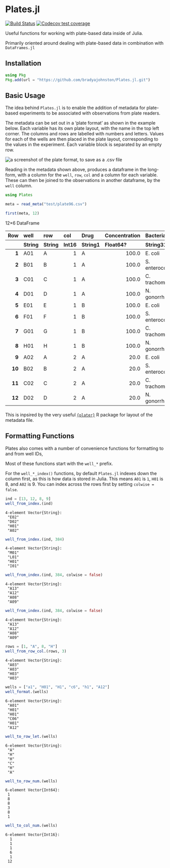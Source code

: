 Plates.jl
================

<!-- badges: start -->

[![Build
Status](https://github.com/bradyajohnston/Plates.jl/actions/workflows/CI.yml/badge.svg?branch=main)](https://github.com/bradyajohnston/Plates.jl/actions/workflows/CI.yml?query=branch%3Amain)
[![Codecov test
coverage](https://codecov.io/gh/bradyajohnston/plasmapR/branch/main/graph/badge.svg)](https://app.codecov.io/gh/bradyajohnston/Plates.jl?branch=main)

<!-- badges: end -->

Useful functions for working with plate-based data inside of Julia.

Primarily oriented around dealing with plate-based data in combination
with `DataFrames.jl`

## Installation

``` julia
using Pkg
Pkg.add(url = "https://github.com/bradyajohnston/Plates.jl.git")
```

## Basic Usage

The idea behind `Plates.jl` is to enable the addition of metadata for
plate-based experiments to be associated with observations from plate
readers.

The metadata can be set out in a ‘plate format’ as shown in the example
below. Each variable has its own plate layout, with the name in the top
left corner. The columns and rows are labelled with numbers and letters.
Values for each of the wells are then placed in the plate layout,
corresponding to the values in the experiment. Each variable block is
separated by an empty row.

![a screenshot of the plate format, to save as a .csv
file](https://user-images.githubusercontent.com/36021261/211939595-7bf2b2b2-0424-4a45-9d73-b0774abcb6cd.png)

Reading in the metadata shown above, produces a dataframe in the
long-form, with a column for the `well`, `row`, `col` and a column for
each variable. These can then be joined to the observations in another
dataframe, by the `well` column.

``` julia
using Plates

meta = read_meta("test/plate96.csv")

first(meta, 12)
```

<div><div style = "float: left;"><span>12×6 DataFrame</span></div><div style = "clear: both;"></div></div><div class = "data-frame" style = "overflow-x: scroll;"><table class = "data-frame" style = "margin-bottom: 6px;"><thead><tr class = "header"><th class = "rowNumber" style = "font-weight: bold; text-align: right;">Row</th><th style = "text-align: left;">well</th><th style = "text-align: left;">row</th><th style = "text-align: left;">col</th><th style = "text-align: left;">Drug</th><th style = "text-align: left;">Concentration</th><th style = "text-align: left;">Bacteria</th></tr><tr class = "subheader headerLastRow"><th class = "rowNumber" style = "font-weight: bold; text-align: right;"></th><th title = "String" style = "text-align: left;">String</th><th title = "String" style = "text-align: left;">String</th><th title = "Int16" style = "text-align: left;">Int16</th><th title = "Union{Missing, InlineStrings.String1}" style = "text-align: left;">String1</th><th title = "Union{Missing, Float64}" style = "text-align: left;">Float64?</th><th title = "Union{Missing, InlineStrings.String31}" style = "text-align: left;">String31</th></tr></thead><tbody><tr><td class = "rowNumber" style = "font-weight: bold; text-align: right;">1</td><td style = "text-align: left;">A01</td><td style = "text-align: left;">A</td><td style = "text-align: right;">1</td><td style = "text-align: left;">A</td><td style = "text-align: right;">100.0</td><td style = "text-align: left;">E. coli</td></tr><tr><td class = "rowNumber" style = "font-weight: bold; text-align: right;">2</td><td style = "text-align: left;">B01</td><td style = "text-align: left;">B</td><td style = "text-align: right;">1</td><td style = "text-align: left;">A</td><td style = "text-align: right;">100.0</td><td style = "text-align: left;">S. enterocolitis</td></tr><tr><td class = "rowNumber" style = "font-weight: bold; text-align: right;">3</td><td style = "text-align: left;">C01</td><td style = "text-align: left;">C</td><td style = "text-align: right;">1</td><td style = "text-align: left;">A</td><td style = "text-align: right;">100.0</td><td style = "text-align: left;">C. trachomatis</td></tr><tr><td class = "rowNumber" style = "font-weight: bold; text-align: right;">4</td><td style = "text-align: left;">D01</td><td style = "text-align: left;">D</td><td style = "text-align: right;">1</td><td style = "text-align: left;">A</td><td style = "text-align: right;">100.0</td><td style = "text-align: left;">N. gonorrhoeae</td></tr><tr><td class = "rowNumber" style = "font-weight: bold; text-align: right;">5</td><td style = "text-align: left;">E01</td><td style = "text-align: left;">E</td><td style = "text-align: right;">1</td><td style = "text-align: left;">B</td><td style = "text-align: right;">100.0</td><td style = "text-align: left;">E. coli</td></tr><tr><td class = "rowNumber" style = "font-weight: bold; text-align: right;">6</td><td style = "text-align: left;">F01</td><td style = "text-align: left;">F</td><td style = "text-align: right;">1</td><td style = "text-align: left;">B</td><td style = "text-align: right;">100.0</td><td style = "text-align: left;">S. enterocolitis</td></tr><tr><td class = "rowNumber" style = "font-weight: bold; text-align: right;">7</td><td style = "text-align: left;">G01</td><td style = "text-align: left;">G</td><td style = "text-align: right;">1</td><td style = "text-align: left;">B</td><td style = "text-align: right;">100.0</td><td style = "text-align: left;">C. trachomatis</td></tr><tr><td class = "rowNumber" style = "font-weight: bold; text-align: right;">8</td><td style = "text-align: left;">H01</td><td style = "text-align: left;">H</td><td style = "text-align: right;">1</td><td style = "text-align: left;">B</td><td style = "text-align: right;">100.0</td><td style = "text-align: left;">N. gonorrhoeae</td></tr><tr><td class = "rowNumber" style = "font-weight: bold; text-align: right;">9</td><td style = "text-align: left;">A02</td><td style = "text-align: left;">A</td><td style = "text-align: right;">2</td><td style = "text-align: left;">A</td><td style = "text-align: right;">20.0</td><td style = "text-align: left;">E. coli</td></tr><tr><td class = "rowNumber" style = "font-weight: bold; text-align: right;">10</td><td style = "text-align: left;">B02</td><td style = "text-align: left;">B</td><td style = "text-align: right;">2</td><td style = "text-align: left;">A</td><td style = "text-align: right;">20.0</td><td style = "text-align: left;">S. enterocolitis</td></tr><tr><td class = "rowNumber" style = "font-weight: bold; text-align: right;">11</td><td style = "text-align: left;">C02</td><td style = "text-align: left;">C</td><td style = "text-align: right;">2</td><td style = "text-align: left;">A</td><td style = "text-align: right;">20.0</td><td style = "text-align: left;">C. trachomatis</td></tr><tr><td class = "rowNumber" style = "font-weight: bold; text-align: right;">12</td><td style = "text-align: left;">D02</td><td style = "text-align: left;">D</td><td style = "text-align: right;">2</td><td style = "text-align: left;">A</td><td style = "text-align: right;">20.0</td><td style = "text-align: left;">N. gonorrhoeae</td></tr></tbody></table></div>

This is inpsired by the very useful
[`{plater}`](https://docs.ropensci.org/plater/) R package for layout of
the metadata file.

## Formatting Functions

Plates also comes with a number of convenience functions for formatting
to and from well IDs,

Most of these functions start with the `well_*` prefix.

For the `well_*_index()` functions, by default `Plates.jl` indexes down
the column first, as this is how data is stored in Julia. This means
`A01` is `1`, `H01` is 8, and `A02` is 9. You can index across the rows
first by setting `colwise = false`.

``` julia
ind = [13, 12, 8, 9]
well_from_index.(ind)
```

    4-element Vector{String}:
     "E02"
     "D02"
     "H01"
     "A02"

``` julia
well_from_index.(ind, 384)
```

    4-element Vector{String}:
     "M01"
     "L01"
     "H01"
     "I01"

``` julia
well_from_index.(ind, 384, colwise = false)
```

    4-element Vector{String}:
     "A13"
     "A12"
     "A08"
     "A09"

``` julia
well_from_index.(ind, 384, colwise = false)
```

    4-element Vector{String}:
     "A13"
     "A12"
     "A08"
     "A09"

``` julia
rows = [1, "A", 8, "H"]
well_from_row_col.(rows, 3)
```

    4-element Vector{String}:
     "A03"
     "A03"
     "H03"
     "H03"

``` julia
wells = ["a1", "H01", "H1", "c6", "h1", "A12"]
well_format.(wells)
```

    6-element Vector{String}:
     "A01"
     "H01"
     "H01"
     "C06"
     "H01"
     "A12"

``` julia
well_to_row_let.(wells)
```

    6-element Vector{String}:
     "A"
     "H"
     "H"
     "C"
     "H"
     "A"

``` julia
well_to_row_num.(wells)
```

    6-element Vector{Int64}:
     1
     8
     8
     3
     8
     1

``` julia
well_to_col_num.(wells)
```

    6-element Vector{Int16}:
      1
      1
      1
      6
      1
     12
